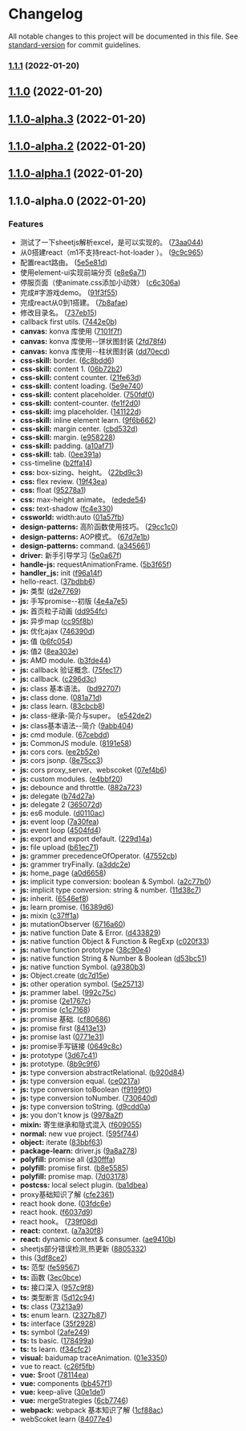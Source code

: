 # Changelog

All notable changes to this project will be documented in this file. See [standard-version](https://github.com/conventional-changelog/standard-version) for commit guidelines.

### [1.1.1](https://github.com/keepAwayFrom404/new-me/compare/v1.1.0...v1.1.1) (2022-01-20)

## [1.1.0](https://github.com/keepAwayFrom404/new-me/compare/v1.1.0-alpha.3...v1.1.0) (2022-01-20)

## [1.1.0-alpha.3](https://github.com/keepAwayFrom404/new-me/compare/v1.1.0-alpha.2...v1.1.0-alpha.3) (2022-01-20)

## [1.1.0-alpha.2](https://github.com/keepAwayFrom404/new-me/compare/v1.1.0-alpha.1...v1.1.0-alpha.2) (2022-01-20)

## [1.1.0-alpha.1](https://github.com/keepAwayFrom404/new-me/compare/v1.1.0-alpha.0...v1.1.0-alpha.1) (2022-01-20)

## 1.1.0-alpha.0 (2022-01-20)


### Features

* 测试了一下sheetjs解析excel，是可以实现的。 ([73aa044](https://github.com/keepAwayFrom404/new-me/commit/73aa044f54a5cde76f3d93d919d3ffb6ff8d0403))
* 从0搭建react（m1不支持react-hot-loader ）。 ([9c9c965](https://github.com/keepAwayFrom404/new-me/commit/9c9c96513a95e101e6a2ffefca3cf4ef3d0f5230))
* 配置react路由。 ([5e5e81d](https://github.com/keepAwayFrom404/new-me/commit/5e5e81d111f17f7b01c653d655eefba19bf54854))
* 使用element-ui实现前端分页 ([e8e6a71](https://github.com/keepAwayFrom404/new-me/commit/e8e6a71515630509cf23afdd5f5ff8d4d0358e4b))
* 停服页面（使animate.css添加小动效） ([c6c306a](https://github.com/keepAwayFrom404/new-me/commit/c6c306aad6e75a3748f9877fa8dd44bac32b81fc))
* 完成#字游戏demo。 ([91f3f55](https://github.com/keepAwayFrom404/new-me/commit/91f3f55d592f6b5fe91d286b9ef39a375cef907e))
* 完成react从0到1搭建。 ([7b8afae](https://github.com/keepAwayFrom404/new-me/commit/7b8afaebd71491d83498120223cda7ada84d02fc))
* 修改目录名。 ([737eb15](https://github.com/keepAwayFrom404/new-me/commit/737eb15be9c11d3442866c94ef3920ccd0fd7d34))
* callback first utils. ([7442e0b](https://github.com/keepAwayFrom404/new-me/commit/7442e0bee28c5d790d88dfc02129e99f979391cb))
* **canvas:** konva 库使用 ([7101f7f](https://github.com/keepAwayFrom404/new-me/commit/7101f7fa5a361d38dadb9cb458c0a7782f61211d))
* **canvas:** konva 库使用--饼状图封装 ([2fd78f4](https://github.com/keepAwayFrom404/new-me/commit/2fd78f4704df6a78bd4c2e9d671fbb97f861af18))
* **canvas:** konva 库使用--柱状图封装 ([dd70ecd](https://github.com/keepAwayFrom404/new-me/commit/dd70ecd740c6a1264f20735d4001cc5aab821c1f))
* **css-skill:** border. ([6c8bdd6](https://github.com/keepAwayFrom404/new-me/commit/6c8bdd6e859b23634b3be2fe607dbc7dba2a44c3))
* **css-skill:** content 1. ([06b72b2](https://github.com/keepAwayFrom404/new-me/commit/06b72b25b50392b958e1ea68522a544781b2b8f7))
* **css-skill:** content counter. ([21fe63d](https://github.com/keepAwayFrom404/new-me/commit/21fe63da5d606ba736015f92ce305754a6308714))
* **css-skill:** content loading. ([5e9e740](https://github.com/keepAwayFrom404/new-me/commit/5e9e74083812e985d0ea2e6247e3da9628dc135b))
* **css-skill:** content placeholder. ([750fdf0](https://github.com/keepAwayFrom404/new-me/commit/750fdf016ba741be504129053fd1d69909144e15))
* **css-skill:** content-counter. ([fe1f2d0](https://github.com/keepAwayFrom404/new-me/commit/fe1f2d09cbc00937d7069962a416f6623b1162fe))
* **css-skill:** img placeholder. ([141122d](https://github.com/keepAwayFrom404/new-me/commit/141122de8a4813d1a839d2f688db41ccb52c4740))
* **css-skill:** inline element learn. ([9f6b662](https://github.com/keepAwayFrom404/new-me/commit/9f6b662d1f3130dab083584f10efc989e31144e2))
* **css-skill:** margin center. ([cbd532d](https://github.com/keepAwayFrom404/new-me/commit/cbd532d333dc5a3f20e2a352ce5b969984d215d6))
* **css-skill:** margin. ([e958228](https://github.com/keepAwayFrom404/new-me/commit/e958228697af99a48596c8c711f18ae3db1b7054))
* **css-skill:** padding. ([a10af71](https://github.com/keepAwayFrom404/new-me/commit/a10af71d9e04c62c86044d7027fd980f0b21aca3))
* **css-skill:** tab. ([0ee391a](https://github.com/keepAwayFrom404/new-me/commit/0ee391ad54ec849b744c21e04660d40fb10b4875))
* css-timeline ([b2ffa14](https://github.com/keepAwayFrom404/new-me/commit/b2ffa14e17ffee3180524a8b0abc60970ee443fb))
* **css:** box-sizing、height。 ([22bd9c3](https://github.com/keepAwayFrom404/new-me/commit/22bd9c3ea66c111b7c2d37d7a950fbf9c592bc26))
* **css:** flex review. ([19f43ea](https://github.com/keepAwayFrom404/new-me/commit/19f43ead56c0f4e575611ad3bbfbe12171f175ba))
* **css:** float ([95278a1](https://github.com/keepAwayFrom404/new-me/commit/95278a1702220262f78dfae18f72b8dee2048091))
* **css:** max-height animate。 ([edede54](https://github.com/keepAwayFrom404/new-me/commit/edede544e4ad443c5abb22351f14dc7c63d98e81))
* **css:** text-shadow ([fc4e330](https://github.com/keepAwayFrom404/new-me/commit/fc4e3309b92ad88618ff4cf24bb584398c4e144c))
* **cssworld:** width:auto ([01a57fb](https://github.com/keepAwayFrom404/new-me/commit/01a57fb413a758d4e1d2dc58b6f9b2173b35daad))
* **design-patterns:** 高阶函数使用技巧。 ([29cc1c0](https://github.com/keepAwayFrom404/new-me/commit/29cc1c000a70b9d878f7e33a09ef8b3854e44795))
* **design-patterns:** AOP模式。 ([67d7e1b](https://github.com/keepAwayFrom404/new-me/commit/67d7e1bd2cba575edb1fd408852ec774be4de9d2))
* **design-patterns:** command. ([a345661](https://github.com/keepAwayFrom404/new-me/commit/a3456618fa7bac6c2fc22f315f721ac5af52e758))
* **driver:** 新手引导学习 ([5e0a67f](https://github.com/keepAwayFrom404/new-me/commit/5e0a67faf8d1f818fe718cedfde088d1949fd0d4))
* **handle-js:** requestAnimationFrame. ([5b3f65f](https://github.com/keepAwayFrom404/new-me/commit/5b3f65f9f26894a822d87e5884c852d0676a0656))
* **handler_js:** init ([f96a14f](https://github.com/keepAwayFrom404/new-me/commit/f96a14f0b85eae06cf06ede46943372907d881d3))
* hello-react. ([37bdbb6](https://github.com/keepAwayFrom404/new-me/commit/37bdbb6a77316c41964a666551a35e148d94fba1))
* **js:** 类型 ([d2e7769](https://github.com/keepAwayFrom404/new-me/commit/d2e776956941e4cabff01cc9cc169968613b2be1))
* **js:** 手写promise--初版 ([4e4a7e5](https://github.com/keepAwayFrom404/new-me/commit/4e4a7e554d21078e1ad913ef0ff7f5ded9f9d636))
* **js:** 首页粒子动画 ([dd954fc](https://github.com/keepAwayFrom404/new-me/commit/dd954fcf56c63831d3a50d235dd234f741096d5e))
* **js:** 异步map ([cc95f8b](https://github.com/keepAwayFrom404/new-me/commit/cc95f8b17a2607a38be7286310b94b1067bfab39))
* **js:** 优化ajax ([746390d](https://github.com/keepAwayFrom404/new-me/commit/746390d818c16a5af9b5ff577545b2fc3510ebd3))
* **js:** 值 ([b6fc054](https://github.com/keepAwayFrom404/new-me/commit/b6fc0549557722f3c9002a43d8a71bf74bc132a5))
* **js:** 值2 ([8ea303e](https://github.com/keepAwayFrom404/new-me/commit/8ea303e04de69864a0167e43fc9f6517a78297aa))
* **js:** AMD module. ([b3fde44](https://github.com/keepAwayFrom404/new-me/commit/b3fde4448c0133022451185b8d86e50f28e160f3))
* **js:** callback 验证概念. ([75fec17](https://github.com/keepAwayFrom404/new-me/commit/75fec1744d524619265f28a6ac3001b06c53bcba))
* **js:** callback. ([c296d3c](https://github.com/keepAwayFrom404/new-me/commit/c296d3cf04a5e4fa0b5f2d80de70fccd99e3eae9))
* **js:** class 基本语法。 ([bd92707](https://github.com/keepAwayFrom404/new-me/commit/bd927070036360cf79539b9eb876dd1ea9550ce4))
* **js:** class done. ([081a71d](https://github.com/keepAwayFrom404/new-me/commit/081a71d0fe0000006f2ccb1c8a8d3bbf3539a006))
* **js:** class learn. ([83cbcb8](https://github.com/keepAwayFrom404/new-me/commit/83cbcb86ab50867b7df4544f8501baf24c4ca38d))
* **js:** class-继承-简介与super。 ([e542de2](https://github.com/keepAwayFrom404/new-me/commit/e542de289c5e4c15f4ee4cb7f220efb95a948d89))
* **js:** class基本语法--简介 ([9abb404](https://github.com/keepAwayFrom404/new-me/commit/9abb4044a562fd8b2df2faa81e09ce6c36470995))
* **js:** cmd module. ([67cebdd](https://github.com/keepAwayFrom404/new-me/commit/67cebdd845ee994a339c5fa5de9dc22aefb7329b))
* **js:** CommonJS module. ([8191e58](https://github.com/keepAwayFrom404/new-me/commit/8191e586b7ae893e19a81b3878a8a86feb42cb4b))
* **js:** cors cors. ([ee2b52e](https://github.com/keepAwayFrom404/new-me/commit/ee2b52e899e7e4aa283ed9edb91ed6e5735c49e4))
* **js:** cors jsonp. ([8e75cc3](https://github.com/keepAwayFrom404/new-me/commit/8e75cc3d3c293ec097bb69e4121bee0e4bb762a3))
* **js:** cors proxy_server、webscoket ([07ef4b6](https://github.com/keepAwayFrom404/new-me/commit/07ef4b682518275d45600719a46dd44f32189558))
* **js:** custom modules. ([e4bbf20](https://github.com/keepAwayFrom404/new-me/commit/e4bbf2000d247b1938da994538a1f35ff321c496))
* **js:** debounce and throttle. ([882a723](https://github.com/keepAwayFrom404/new-me/commit/882a723d06b1843333a296e1e73d1fb20e234e4c))
* **js:** delegate ([b74d27a](https://github.com/keepAwayFrom404/new-me/commit/b74d27a4f23f805d087765dffd8e99c6e3f32ac8))
* **js:** delegate 2 ([365072d](https://github.com/keepAwayFrom404/new-me/commit/365072d3b676140916bd41ff2e2f958ad230208d))
* **js:** es6 module. ([d0110ac](https://github.com/keepAwayFrom404/new-me/commit/d0110ac59a3eb2a767d0e013392904841d196fab))
* **js:** event loop ([7a30fea](https://github.com/keepAwayFrom404/new-me/commit/7a30fea709342893858519d0f5ff47cf036e7a4c))
* **js:** event loop ([4504fd4](https://github.com/keepAwayFrom404/new-me/commit/4504fd496dbd32fe8f0e47b5c0e6aa7a71c78b3c))
* **js:** export and export default. ([229d14a](https://github.com/keepAwayFrom404/new-me/commit/229d14a6e178d01869828b88908a6c0077c8ccc7))
* **js:** file upload ([b61ec71](https://github.com/keepAwayFrom404/new-me/commit/b61ec716cb42e784b632dc1e630d45913e0af2d8))
* **js:** grammer precedenceOfOperator. ([47552cb](https://github.com/keepAwayFrom404/new-me/commit/47552cb54eeef097cd69b6527a1a208ce964c61e))
* **js:** grammer tryFinally. ([a3ddc2e](https://github.com/keepAwayFrom404/new-me/commit/a3ddc2e137e225f3dbf5fed8587330826e6b4b41))
* **js:** home_page ([a0d6658](https://github.com/keepAwayFrom404/new-me/commit/a0d665851f96dbe6a566b7f160ec808eb35659dc))
* **js:** implicit type conversion: boolean & Symbol. ([a2c77b0](https://github.com/keepAwayFrom404/new-me/commit/a2c77b0b3701e032996a4cce80552cb72330e0cf))
* **js:** implicit type conversion: string & number. ([11d38c7](https://github.com/keepAwayFrom404/new-me/commit/11d38c7989d434a43b34336527e69da2f6471cd4))
* **js:** inherit. ([6546ef8](https://github.com/keepAwayFrom404/new-me/commit/6546ef83eaf92935757faeabbbf4b94e59f6a519))
* **js:** learn promise. ([16389d6](https://github.com/keepAwayFrom404/new-me/commit/16389d64a7e7d7fe3e8e8b97a89e8cbf2033c237))
* **js:** mixin ([c37ff1a](https://github.com/keepAwayFrom404/new-me/commit/c37ff1a3adee84249fb2d74d5a50d76a7ca2e386))
* **js:** mutationObserver ([6716a60](https://github.com/keepAwayFrom404/new-me/commit/6716a607884d64a1ed92552780d81739fe7bfaf7))
* **js:** native function Date & Error. ([d433829](https://github.com/keepAwayFrom404/new-me/commit/d433829883e3e4b19e0a6c6833584b4b9f7b185c))
* **js:** native function Object & Function & RegExp ([c020f33](https://github.com/keepAwayFrom404/new-me/commit/c020f330d4abccae27443c3354fc79aa45b9d972))
* **js:** native function prototype ([38c90e4](https://github.com/keepAwayFrom404/new-me/commit/38c90e44d8b5520ce73f8569939af4df7df79370))
* **js:** native function String & Number & Boolean ([d53bc51](https://github.com/keepAwayFrom404/new-me/commit/d53bc51805e8cba47bb16e683f7f49a3850d70fa))
* **js:** native function Symbol. ([a9380b3](https://github.com/keepAwayFrom404/new-me/commit/a9380b3c004fbec1bcf2942a87d1cb633577546a))
* **js:** Object.create ([dc7d15e](https://github.com/keepAwayFrom404/new-me/commit/dc7d15edf93c1a6314b3f3ed935ee63b9298d7c2))
* **js:** other operation symbol. ([5e25713](https://github.com/keepAwayFrom404/new-me/commit/5e25713c86d80d2eeec7b5d0b7dedac023a2e91a))
* **js:** prammer label. ([992c75c](https://github.com/keepAwayFrom404/new-me/commit/992c75c8d3788a56f2b25c3f3da0f7c13b3df256))
* **js:** promise ([2e1767c](https://github.com/keepAwayFrom404/new-me/commit/2e1767c770250ac0aed2daa7b2fbae1470ed56a8))
* **js:** promise ([c1c7168](https://github.com/keepAwayFrom404/new-me/commit/c1c716887e79ee410175ac00856c5fa1ccb944d8))
* **js:** promise 基础. ([cf80686](https://github.com/keepAwayFrom404/new-me/commit/cf80686a7cd251a378bf59d07720773c3f45dac9))
* **js:** promise first ([8413e13](https://github.com/keepAwayFrom404/new-me/commit/8413e1319d6bed0f2335a3d1479c9b5f8f7717ec))
* **js:** promise last ([0771e31](https://github.com/keepAwayFrom404/new-me/commit/0771e3123192c207fda96092b1c493019db26f2a))
* **js:** promise手写链接 ([0649c8c](https://github.com/keepAwayFrom404/new-me/commit/0649c8c56f6ea398542360425b7a98dbc571365c))
* **js:** prototype ([3d67c41](https://github.com/keepAwayFrom404/new-me/commit/3d67c4195304c10ddfae3b7d1ddb5c09cd389d38))
* **js:** prototype. ([8b9c9f6](https://github.com/keepAwayFrom404/new-me/commit/8b9c9f68417f6494ba46e1c5bd9b2d29cf62d8a5))
* **js:** type conversion abstractRelational. ([b920d84](https://github.com/keepAwayFrom404/new-me/commit/b920d8425969c2784f5a8ae252adf18ab7aa7a3c))
* **js:** type conversion equal. ([ce0217a](https://github.com/keepAwayFrom404/new-me/commit/ce0217a5f161c7e0e8cbcd63a733609bd779118e))
* **js:** type conversion toBoolean ([f9199f0](https://github.com/keepAwayFrom404/new-me/commit/f9199f0b9fc2e80dbd979caf19708330566f937a))
* **js:** type conversion toNumber. ([730640d](https://github.com/keepAwayFrom404/new-me/commit/730640d8d4009f0d4f35ab385b5313b71d5644a9))
* **js:** type conversion toString. ([d9cdd0a](https://github.com/keepAwayFrom404/new-me/commit/d9cdd0a79e2f3edeef1e135c53ddf3793a1fe328))
* **js:** you don't know js ([9978a2f](https://github.com/keepAwayFrom404/new-me/commit/9978a2f7a451b0bc7ab895bfbeb8571e0dcbc399))
* **mixin:** 寄生继承和隐式混入 ([f609055](https://github.com/keepAwayFrom404/new-me/commit/f609055894cc6d01ff5cba4ca29252513389edd8))
* **normal:** new vue project. ([595f744](https://github.com/keepAwayFrom404/new-me/commit/595f74497288716e91ed72c50f5b95081e5571d2))
* **object:** iterate ([83bbf63](https://github.com/keepAwayFrom404/new-me/commit/83bbf63486eae2675ae2b635e4886e05a4914ee0))
* **package-learn:** driver.js ([9a8a278](https://github.com/keepAwayFrom404/new-me/commit/9a8a278e3326ca2b88aef521836f986888203ccf))
* **polyfill:** promise all ([d30fffa](https://github.com/keepAwayFrom404/new-me/commit/d30fffa058d782837c523bb52151dff26d2b0833))
* **polyfill:** promise first. ([b8e5585](https://github.com/keepAwayFrom404/new-me/commit/b8e5585f08c81e677d779f176ce23643e1447538))
* **polyfill:** promise map. ([7d03178](https://github.com/keepAwayFrom404/new-me/commit/7d03178d5a1cd08360380b654fa823963f51fc03))
* **postcss:** local select plugin. ([ba1dbea](https://github.com/keepAwayFrom404/new-me/commit/ba1dbea338313e9e72a487c893004bb9981c7b31))
* proxy基础知识了解 ([cfe2361](https://github.com/keepAwayFrom404/new-me/commit/cfe23613271a3c5802d84298cc51dda8ead034c2))
* react hook done. ([03fdc6e](https://github.com/keepAwayFrom404/new-me/commit/03fdc6e1ace91e54d9a61fa919dbd4808f6309dd))
* react hook. ([f6037d9](https://github.com/keepAwayFrom404/new-me/commit/f6037d904402f11345ba77afaba34dfb59dbffea))
* react hook。 ([739f08d](https://github.com/keepAwayFrom404/new-me/commit/739f08d176611f25ba94c585b0aebbdd1ad5af84))
* **react:** context. ([a7a30f8](https://github.com/keepAwayFrom404/new-me/commit/a7a30f827c0da6242174fdc971175473aece3b64))
* **react:** dynamic context & consumer. ([ae9410b](https://github.com/keepAwayFrom404/new-me/commit/ae9410bfbf5829d5e7803fd593037792024a7a9a))
* sheetjs部分错误检测,热更新 ([8805332](https://github.com/keepAwayFrom404/new-me/commit/8805332f6f470017e73de8bf928bbe86913abeed))
* this ([3df8ce2](https://github.com/keepAwayFrom404/new-me/commit/3df8ce264520b467aeae55cc8269066d28bac279))
* **ts:** 范型 ([fe59567](https://github.com/keepAwayFrom404/new-me/commit/fe59567bc532768db90533e66d0156c1a7f29db5))
* **ts:** 函数 ([3ec0bce](https://github.com/keepAwayFrom404/new-me/commit/3ec0bcee5739c6d3a90507645ce7fcf3c60d3447))
* **ts:** 接口深入 ([957c9f8](https://github.com/keepAwayFrom404/new-me/commit/957c9f8685c0753fc1e4acff635a031ff062e21f))
* **ts:** 类型断言 ([5d12c94](https://github.com/keepAwayFrom404/new-me/commit/5d12c9463e1a8a4e172ebec1b1e271c2ee8030a7))
* **ts:** class ([73213a9](https://github.com/keepAwayFrom404/new-me/commit/73213a97f50b3ec0fff265a65887ec31c5002263))
* **ts:** enum learn. ([2327b87](https://github.com/keepAwayFrom404/new-me/commit/2327b87aafbdf18c386671fc81d829271e18f43b))
* **ts:** interface ([35f2928](https://github.com/keepAwayFrom404/new-me/commit/35f2928a64163cd06777b1e697ea2949f1ec8f88))
* **ts:** symbol ([2afe249](https://github.com/keepAwayFrom404/new-me/commit/2afe2497570a1a3a5c03e63d9c8e8b0f1405a43a))
* **ts:** ts basic. ([178499a](https://github.com/keepAwayFrom404/new-me/commit/178499af5ba3bf3318e0752f1d0ffdc23c54b4b5))
* **ts:** ts learn. ([f34cfc2](https://github.com/keepAwayFrom404/new-me/commit/f34cfc2476246e017c36eebeefe9995253206d49))
* **visual:** baidumap traceAnimation. ([01e3350](https://github.com/keepAwayFrom404/new-me/commit/01e33505496692a207ae9172feb0c8558652fbd6))
* vue to react. ([c26f5fb](https://github.com/keepAwayFrom404/new-me/commit/c26f5fb5a9de72064de36bab6ab2876a614dcb8f))
* **vue:** $root ([78114ea](https://github.com/keepAwayFrom404/new-me/commit/78114ea6fb41bb1bcb827704e5fd158c926bf763))
* **vue:** components ([bb457f1](https://github.com/keepAwayFrom404/new-me/commit/bb457f1e61388371125ffae0e341f0a40ca7d7c0))
* **vue:** keep-alive ([30e1de1](https://github.com/keepAwayFrom404/new-me/commit/30e1de1dd3d2417fda0a286f15dce8ecd28e8956))
* **vue:** mergeStrategies ([6cb7746](https://github.com/keepAwayFrom404/new-me/commit/6cb77460c8947f66579a6cb7e5e38a7ec55e104f))
* **webpack:** webpack 基本知识了解 ([1cf88ac](https://github.com/keepAwayFrom404/new-me/commit/1cf88acb11464c1e37e98792f22fbf52f4782c54))
* webScoket learn ([84077e4](https://github.com/keepAwayFrom404/new-me/commit/84077e420e1d4e23b0fdff1fa1e5f07dd9d09385))
